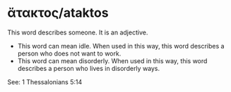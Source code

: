 # ἄτακτος/ataktos
This word describes someone. It is an adjective.

* This word can mean idle. When used in this way, this word describes a person who does not want to work.
* This word can mean disorderly. When used in this way, this word describes a person who lives in disorderly ways.

See: 1 Thessalonians 5:14 
